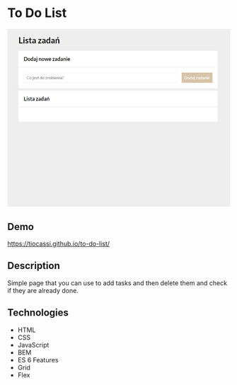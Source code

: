 # To Do List

![Krystian](images/image6.png)

## Demo
https://tiocassi.github.io/to-do-list/

## Description
Simple page that you can use to add tasks and then delete them and check if they are already done.

## Technologies

- HTML
- CSS
- JavaScript
- BEM
- ES 6 Features
- Grid
- Flex
